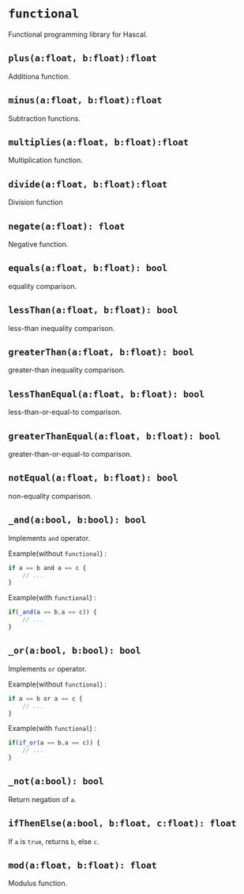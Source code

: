 # `functional`
Functional programming library for Hascal.

## `plus(a:float, b:float):float`
Additiona function.

## `minus(a:float, b:float):float`
Subtraction functions.

## `multiplies(a:float, b:float):float`
Multiplication function.

## `divide(a:float, b:float):float`
Division function

## `negate(a:float): float`
Negative function.

## `equals(a:float, b:float): bool`
equality comparison.

## `lessThan(a:float, b:float): bool`
less-than inequality comparison.

## `greaterThan(a:float, b:float): bool`
greater-than inequality comparison.

## `lessThanEqual(a:float, b:float): bool`
less-than-or-equal-to comparison.

## `greaterThanEqual(a:float, b:float): bool`
greater-than-or-equal-to comparison.

## `notEqual(a:float, b:float): bool`
non-equality comparison.

## `_and(a:bool, b:bool): bool`
Implements `and` operator.

Example(without `functional`) :
```typescript
if a == b and a == c {
    // ...
}
```

Example(with `functional`) :
```typescript
if(_and(a == b,a == c)) {
    // ...
}
```

## `_or(a:bool, b:bool): bool`
Implements `or` operator.

Example(without `functional`) :
```typescript
if a == b or a == c {
    // ...
}
```

Example(with `functional`) :
```typescript
if(if_or(a == b,a == c)) {
    // ...
}
```

## `_not(a:bool): bool`
Return negation of `a`.

## `ifThenElse(a:bool, b:float, c:float): float`
If `a` is `true`, returns `b`, else `c`.

## `mod(a:float, b:float): float`
Modulus function.

